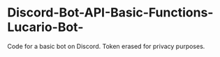 # Discord-Bot-API-Basic-Functions-Lucario-Bot-
Code for a basic bot on Discord. Token erased for privacy purposes.
